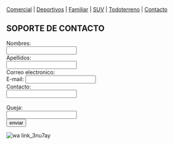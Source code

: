 [Comercial](./Comercial.md) | [Deportivos](./Deportivos.md) | [Familiar](./Familiar.md) | [SUV](./SUV.md) | [Todoterreno](./Todoterreno.md) | [Contacto](./Contacto.md)

##  SOPORTE DE CONTACTO

<form action="/action_page.php" method="post">
  <label for="name">Nombres:</label><br>
  <input type="text" id="name" name="name" valve=""><br>
  <label for="lname">Apellidos:</label><br>
  <input type="text" id="lname" name="lname" valve=""><br>
  <laber for="name"> Correo electronico:</label><br>
  E-mail: <input type="text" name="email"><br>
  <label for="name">Contacto:</label><br>
  <input type="text" id="number" name="number" value=""><br><br>
  <label for="name"> Queja:</label><br>
  <input type="text" id="complaint" name="complaint" value=""><br>
<input type="submit" value="enviar">
</form>

![wa link_3nu7ay](https://user-images.githubusercontent.com/99769638/158527327-696a9e8e-4c18-441f-8bf3-9ba9eb0f6791.png)
